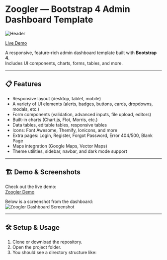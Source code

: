 # Zoogler — Bootstrap 4 Admin Dashboard Template
![Header](https://market-resized.envatousercontent.com/themeforest.net/files/380928423/zoogler-590.__large_preview.jpg?auto=format&q=94&cf_fit=crop&gravity=top&h=8000&w=590&s=7c2c9d85d2e7acf0fb78a92d848ea7fc75e5da26c10e89d6e076e1d45cbb0fd8)  

[Live Demo](https://shimshimdiola.github.io/Zoogler---Bootstrap-4-Admin-Dashboard-Template)  

A responsive, feature-rich admin dashboard template built with **Bootstrap 4**.  
Includes UI components, charts, forms, tables, and more.

---

## 📋 Features

- Responsive layout (desktop, tablet, mobile)  
- A variety of UI elements (alerts, badges, buttons, cards, dropdowns, modals, etc.)  
- Form components (validation, advanced inputs, file upload, editors)  
- Built-in charts (Chart.js, Flot, Morris, etc.)  
- Data tables, editable tables, responsive tables  
- Icons: Font Awesome, Themify, Ionicons, and more  
- Extra pages: Login, Register, Forgot Password, Error 404/500, Blank Page  
- Maps integration (Google Maps, Vector Maps)  
- Theme utilities, sidebar, navbar, and dark mode support  

---

## 🏗 Demo & Screenshots

Check out the live demo:  
[Zoogler Demo](https://shimshimdiola.github.io/Zoogler---Bootstrap-4-Admin-Dashboard-Template)  

Below is a screenshot from the dashboard:  
![Zoogler Dashboard Screenshot](https://camo.envatousercontent.com/e6127319fd6a0b2553699d92ef1e976a16e29125/68747470733a2f2f646c2e64726f70626f7875736572636f6e74656e742e636f6d2f732f643776377978727931796a6b7668662f7a6f6f676c65722d66656174757265732e706e67)  


---

## 🛠 Setup & Usage

1. Clone or download the repository.  
2. Open the project folder.  
3. You should see a directory structure like:

